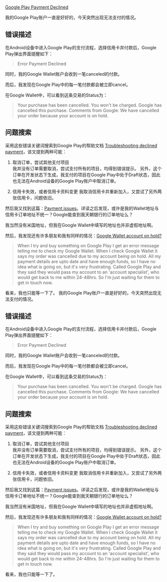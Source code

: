 [Google Play Payment Declined](http://zengrong.net/post/1841.htm)

我的Google Play账户一直是好好的，今天突然出现无法支付的情况。

## 错误描述

在Android设备中进入Google Play的支付流程，选择信用卡并付款后，Google Play弹出界面提醒如下：

>Error
>Payment Declined

同时，我的Google Wallet账户会收到一笔canceled的付款。

而后，我发现在Google Play中的每一笔付款都会被立即cancel。

在Google Wallet中，可以看到这条交易的Status为：

>Your purchase has been cancelled. You won't be charged.
>Google has cancelled this purchase.
>Comments from Google: We have cancelled your order because your account is on hold.

## 问题搜索

采用这些错误关键词搜索到Google Play的帮助文档 [Troubleshooting declined payment](http://support.google.com/googleplay/bin/answer.py?hl=en&answer=2405661)，该文提到两种可能：

1. 取消订单，尝试其他支付项目  
我并没有订单需要取消，尝试支付所有的项目，均得到错误提示。
另外，这个订单在开发状态下生成，我支付的项目在Google Play中处于Draft状态，因此也无法在Android设备的Google Play账户中取消订单。

2. 信用卡失效，或者信用卡资料变更
我取消信用卡并重新加入，又尝试了另外两张信用卡，问题依旧。


然后我又找到这篇：[Payment issues](http://support.google.com/googleplay/bin/answer.py?hl=en&answer=1267137)。详读之后发现，或许是我的Wallet地址与信用卡订单地址不统一？Google能查到我天朝银行的订单地址么？

我当然没有米国地址，但我在Google Wallet中填写的地址也并非虚假地址啊。

然后，我发现还有许多朋友和我有同样的情况：[Google Wallet account on hold?](http://forums.androidcentral.com/android-applications/213074-google-wallet-account-hold.html)

>When I try and buy something on Google Play I get an error message telling me to check my Google Wallet.
>When I check Google Wallet it says my order was cancelled due to my account being on hold.
>All my payment details are upto date and have enough funds, so I have no idea what is going on, but it's very frustrating. 
>Called Google Play and they said they would pass my account to an 'account specialist', who would get back to me within 24-48hrs. So I'm just waiting for them to get in touch now.

看来，我也只能等一下了。
我的Google Play账户一直是好好的，今天突然出现无法支付的情况。

## 错误描述

在Android设备中进入Google Play的支付流程，选择信用卡并付款后，Google Play弹出界面提醒如下：

>Error
>Payment Declined

同时，我的Google Wallet账户会收到一笔canceled的付款。

而后，我发现在Google Play中的每一笔付款都会被立即cancel。

在Google Wallet中，可以看到这条交易的Status为：

>Your purchase has been cancelled. You won't be charged.
>Google has cancelled this purchase.
>Comments from Google: We have cancelled your order because your account is on hold.

## 问题搜索

采用这些错误关键词搜索到Google Play的帮助文档 [Troubleshooting declined payment](http://support.google.com/googleplay/bin/answer.py?hl=en&answer=2405661)，该文提到两种可能：

1. 取消订单，尝试其他支付项目  
我并没有订单需要取消，尝试支付所有的项目，均得到错误提示。
另外，这个订单在开发状态下生成，我支付的项目在Google Play中处于Draft状态，因此也无法在Android设备的Google Play账户中取消订单。

2. 信用卡失效，或者信用卡资料变更
我取消信用卡并重新加入，又尝试了另外两张信用卡，问题依旧。


然后我又找到这篇：[Payment issues](http://support.google.com/googleplay/bin/answer.py?hl=en&answer=1267137)。详读之后发现，或许是我的Wallet地址与信用卡订单地址不统一？Google能查到我天朝银行的订单地址么？

我当然没有米国地址，但我在Google Wallet中填写的地址也并非虚假地址啊。

然后，我发现还有许多朋友和我有同样的情况：[Google Wallet account on hold?](http://forums.androidcentral.com/android-applications/213074-google-wallet-account-hold.html)

>When I try and buy something on Google Play I get an error message telling me to check my Google Wallet.
>When I check Google Wallet it says my order was cancelled due to my account being on hold.
>All my payment details are upto date and have enough funds, so I have no idea what is going on, but it's very frustrating. 
>Called Google Play and they said they would pass my account to an 'account specialist', who would get back to me within 24-48hrs. So I'm just waiting for them to get in touch now.

看来，我也只能等一下了。
